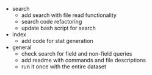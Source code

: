 - search
    - add search with file read functionality
    - search code refactoring
    - update bash script for search
- index
    - add code for stat generation
- general
    - check search for field and non-field queries
    - add readme with commands and file descriptions
    - run it once with the entire dataset
